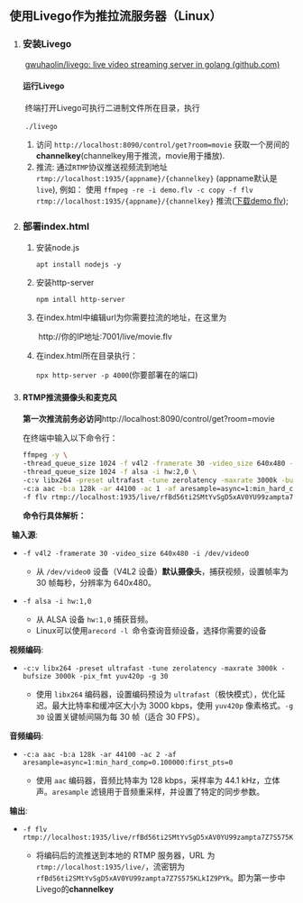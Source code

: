 ## 使用Livego作为推拉流服务器（Linux）

1. ### 安装Livego

   ​	[gwuhaolin/livego: live video streaming server in golang (github.com)](https://github.com/gwuhaolin/livego)

   #### 运行Livego

   ​	终端打开Livego可执行二进制文件所在目录，执行

   ​		`./livego`

   1. 访问 `http://localhost:8090/control/get?room=movie` 获取一个房间的 **channelkey**(channelkey用于推流，movie用于播放).
   2. 推流: 通过`RTMP`协议推送视频流到地址 `rtmp://localhost:1935/{appname}/{channelkey}` (appname默认是`live`), 例如： 使用 `ffmpeg -re -i demo.flv -c copy -f flv rtmp://localhost:1935/{appname}/{channelkey}` 推流([下载demo flv](https://s3plus.meituan.net/v1/mss_7e425c4d9dcb4bb4918bbfa2779e6de1/mpack/default/demo.flv));

2. ### 部署index.html

   1. 安装node.js

      `apt install nodejs -y`

   2. 安装http-server

      `npm intall http-server`

   3. 在index.html中编辑url为你需要拉流的地址，在这里为

      ​	http://你的IP地址:7001/live/movie.flv

   4. 在index.html所在目录执行：

      `npx http-server -p 4000`(你要部署在的端口)

3. #### RTMP推流摄像头和麦克风

   ​	**第一次推流前务必访问**http://localhost:8090/control/get?room=movie

   在终端中输入以下命令行：

   ```bash
   ffmpeg -y \
   -thread_queue_size 1024 -f v4l2 -framerate 30 -video_size 640x480 -i /dev/video0 \
   -thread_queue_size 1024 -f alsa -i hw:2,0 \
   -c:v libx264 -preset ultrafast -tune zerolatency -maxrate 3000k -bufsize 3000k -pix_fmt yuv420p -g 30 \
   -c:a aac -b:a 128k -ar 44100 -ac 1 -af aresample=async=1:min_hard_comp=0.100000:first_pts=0 \
   -f flv rtmp://localhost:1935/live/rfBd56ti2SMtYvSgD5xAV0YU99zampta7Z7S575KLkIZ9PYk
   ```

   

   **命令行具体解析：**
   
   


​		**输入源**:

- ```
  -f v4l2 -framerate 30 -video_size 640x480 -i /dev/video0
  ```

  - 从 `/dev/video0` 设备（V4L2 设备）**默认摄像头**，捕获视频，设置帧率为 30 帧每秒，分辨率为 640x480。

- ```
  -f alsa -i hw:1,0
  ```

  - 从 ALSA 设备 `hw:1,0` 捕获音频。
  - Linux可以使用`arecord -l `命令查询音频设备，选择你需要的设备

**视频编码**:

- ```
  -c:v libx264 -preset ultrafast -tune zerolatency -maxrate 3000k -bufsize 3000k -pix_fmt yuv420p -g 30
  ```

  - 使用 `libx264` 编码器，设置编码预设为 `ultrafast`（极快模式），优化延迟。最大比特率和缓冲区大小为 3000 kbps，使用 `yuv420p` 像素格式。`-g 30` 设置关键帧间隔为每 30 帧（适合 30 FPS）。

**音频编码**:

- ```
  -c:a aac -b:a 128k -ar 44100 -ac 2 -af aresample=async=1:min_hard_comp=0.100000:first_pts=0
  ```

  - 使用 `aac` 编码器，音频比特率为 128 kbps，采样率为 44.1 kHz，立体声。`aresample` 滤镜用于音频重采样，并设置了特定的同步参数。

**输出**:

- ```
  -f flv rtmp://localhost:1935/live/rfBd56ti2SMtYvSgD5xAV0YU99zampta7Z7S575KLkIZ9PYk
  ```

  - 将编码后的流推送到本地的 RTMP 服务器，URL 为 `rtmp://localhost:1935/live/`，流密钥为 `rfBd56ti2SMtYvSgD5xAV0YU99zampta7Z7S575KLkIZ9PYk`。即为第一步中Livego的**channelkey**